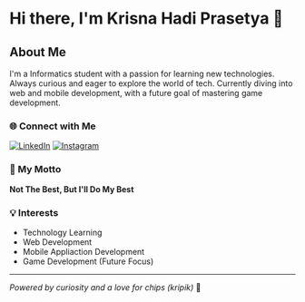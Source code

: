 # Hi there, I'm Krisna Hadi Prasetya 👋

## About Me
I'm a Informatics student with a passion for learning new technologies. Always curious and eager to explore the world of tech.
Currently diving into web and mobile development, with a future goal of mastering game development.

### 🌐 Connect with Me
[![LinkedIn](https://img.shields.io/badge/LinkedIn-blue?style=flat-square&logo=linkedin&logoColor=white)](https://www.linkedin.com/in/krisna-hadi-prasetya-2a9538286)
[![Instagram](https://img.shields.io/badge/Instagram-red?style=flat-square&logo=instagram&logoColor=white)](https://instagram.com/krisss.phy)

### 🚀 My Motto
**Not The Best, But I'll Do My Best**

### 💡 Interests
- Technology Learning
- Web Development
- Mobile Appliaction Development
- Game Development (Future Focus)

---

*Powered by curiosity and a love for chips (kripik)* 🥔
